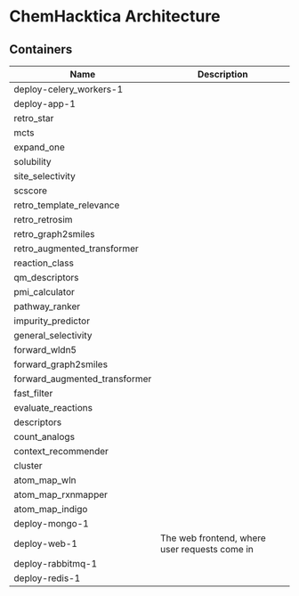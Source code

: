 # ChemHacktica Architecture

## Containers

| Name                          | Description                                   |
| ----------------------------- | --------------------------------------------- |
| deploy-celery_workers-1       |                                               |
| deploy-app-1                  |                                               |
| retro_star                    |                                               |
| mcts                          |                                               |
| expand_one                    |                                               |
| solubility                    |                                               |
| site_selectivity              |                                               |
| scscore                       |                                               |
| retro_template_relevance      |                                               |
| retro_retrosim                |                                               |
| retro_graph2smiles            |                                               |
| retro_augmented_transformer   |                                               |
| reaction_class                |                                               |
| qm_descriptors                |                                               |
| pmi_calculator                |                                               |
| pathway_ranker                |                                               |
| impurity_predictor            |                                               |
| general_selectivity           |                                               |
| forward_wldn5                 |                                               |
| forward_graph2smiles          |                                               |
| forward_augmented_transformer |                                               |
| fast_filter                   |                                               |
| evaluate_reactions            |                                               |
| descriptors                   |                                               |
| count_analogs                 |                                               |
| context_recommender           |                                               |
| cluster                       |                                               |
| atom_map_wln                  |                                               |
| atom_map_rxnmapper            |                                               |
| atom_map_indigo               |                                               |
| deploy-mongo-1                |                                               |
| deploy-web-1                  | The web frontend, where user requests come in |
| deploy-rabbitmq-1             |                                               |
| deploy-redis-1                |                                               |

